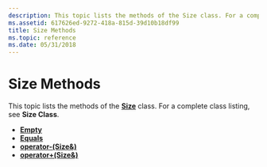 ```yaml
---
description: This topic lists the methods of the Size class. For a complete class listing, see Size Class.
ms.assetid: 617626ed-9272-418a-815d-39d10b18df99
title: Size Methods
ms.topic: reference
ms.date: 05/31/2018
---
```


# Size Methods

This topic lists the methods of the [**Size**](/windows/desktop/api/gdiplustypes/nl-gdiplustypes-size) class. For a complete class listing, see **Size Class**.

-   [**Empty**](/windows/desktop/api/Gdiplustypes/nf-gdiplustypes-size-empty)
-   [**Equals**](/windows/desktop/api/Gdiplustypes/nf-gdiplustypes-size-equals)
-   [**operator-(Size&)**](/windows/win32/api/gdiplustypes/nf-gdiplustypes-size-operator-sub)
-   [**operator+(Size&)**](/windows/win32/api/gdiplustypes/nf-gdiplustypes-size-operator-add)

 

 

